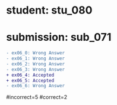 # student: stu_080
# submission: sub_071

```diff
- ex06_0: Wrong Answer
- ex06_1: Wrong Answer
- ex06_2: Wrong Answer
- ex06_3: Wrong Answer
+ ex06_4: Accepted
+ ex06_5: Accepted
- ex06_6: Wrong Answer
```
#incorrect=5
#correct=2
